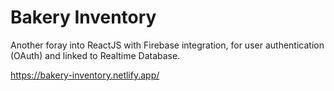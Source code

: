 # Bakery Inventory

Another foray into ReactJS with Firebase integration, for user authentication (OAuth) and linked to Realtime Database.

https://bakery-inventory.netlify.app/
